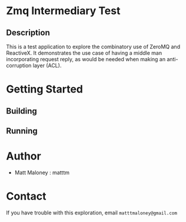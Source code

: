 # Zmq Intermediary Test
## Description
This is a test application to explore the combinatory use of ZeroMQ and ReactiveX. It demonstrates the use case of having a middle man incorporating request reply, as would be needed when making an anti-corruption layer (ACL).

# Getting Started
## Building
## Running
# Author
- Matt Maloney : matttm
# Contact
If you have trouble with this exploration, email ```matttmaloney@gmail.com```
